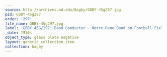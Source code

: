 ```yaml
---
source: http://archives.nd.edu/Bagby/GBBY-45g297.jpg
pid: GBBY-45g297
order: '297'
file_name: GBBY-45g297.jpg
label: 'GBBY 45G/297: Band Conductor - Notre Dame Band on Football Field - c1930s'
_date: 1930s
object_type: glass plate negative
layout: generic_collection_item
collection: bagby
---
```

